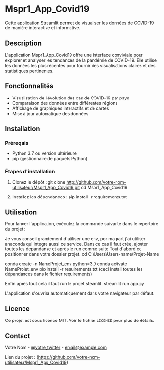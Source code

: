 # Mspr1_App_Covid19

Cette application Streamlit permet de visualiser les données de COVID-19 de manière interactive et informative.

## Description

L'application Mspr1_App_Covid19 offre une interface conviviale pour explorer et analyser les tendances de la pandémie de COVID-19. Elle utilise les données les plus récentes pour fournir des visualisations claires et des statistiques pertinentes.

## Fonctionnalités

- Visualisation de l'évolution des cas de COVID-19 par pays
- Comparaison des données entre différentes régions
- Affichage de graphiques interactifs et de cartes
- Mise à jour automatique des données

## Installation

### Prérequis

- Python 3.7 ou version ultérieure
- pip (gestionnaire de paquets Python)

### Étapes d'installation

1. Clonez le dépôt :
git clone http://github.com/votre-nom-utilisateur/Mspr1_App_Covid19.git
cd Mspr1_App_Covid19


2. Installez les dépendances :
pip install -r requirements.txt


## Utilisation

Pour lancer l'application, exécutez la commande suivante dans le répertoire du projet :

Je vous conseil grandement d'utiliser une env, por ma part j'ai utiliser anaconda qui integre aussi ce service. 
Dans ce cas il faut crée, ajouter toutes les depandanse et après le run comme suite 
Tout d'abord ce positionner dans votre dossier projet.
cd C:\Users\Users-name\Projet-Name

conda create -n NameProjet_env python=3.9
conda activate NameProjet_env
pip install -r requirements.txt (ceci install toutes les dépandances dans le fichier requirements) 

Enfin après tout cela il faut run le projet steamlit.
streamlit run app.py


L'application s'ouvrira automatiquement dans votre navigateur par défaut.


## Licence

Ce projet est sous licence MIT. Voir le fichier `LICENSE` pour plus de détails.

## Contact

Votre Nom - [@votre_twitter](https://twitter.com/votre_twitter) - email@example.com

Lien du projet : (https://github.com/votre-nom-utilisateur/Mspr1_App_Covid19)
